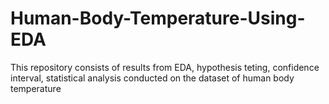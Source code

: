 # Human-Body-Temperature-Using-EDA
This repository consists of results from EDA, hypothesis teting, confidence interval, statistical analysis conducted
on the dataset of human body temperature

